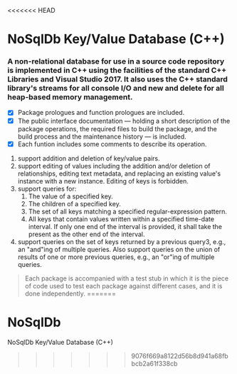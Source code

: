 <<<<<<< HEAD
# NoSqlDb Key/Value Database (C++)
### A non-relational database for use in a source code repository is implemented in C++ using the facilities of the standard C++ Libraries and Visual Studio 2017. It also uses the C++ standard library's streams for all console I/O and new and delete for all heap-based memory management.

- [x] Package prologues and function prologues are included.
- [x] The public interface documentation — holding a short description of the package operations, the required files to build the package, and the build process and the maintenance history — is included.
- [x] Each funtion includes some comments to describe its operation.

1. support addition and deletion of key/value pairs.
1. support editing of values including the addition and/or deletion of relationships, editing text metadata, and replacing an existing value's instance with a new instance. Editing of keys is forbidden.
1. support queries for:
   1. The value of a specified key.
   1. The children of a specified key.
   1. The set of all keys matching a specified regular-expression pattern.
   1. All keys that contain values written within a specified time-date interval. If only one end of the interval is provided, it shall take the present as the other end of the interval.
1. support queries on the set of keys returned by a previous query3, e.g., an "and"ing of multiple queries. Also support queries on the union of results of one or more previous queries, e.g., an "or"ing of multiple queries.

> Each package is accompanied with a test stub in which it is the piece of code used to test each package against different cases, and it is done independently.
=======
# NoSqlDb
NoSqlDb Key/Value Database (C++)
>>>>>>> 9076f669a8122d56b8d941a68fbbcb2a61f338cb

